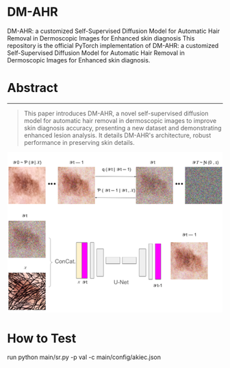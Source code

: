 # DM-AHR
DM-AHR: a customized Self-Supervised Diffusion Model for Automatic Hair Removal in Dermoscopic Images for Enhanced skin diagnosis
This repository is the official PyTorch implementation of DM-AHR: a customized Self-Supervised Diffusion Model for Automatic Hair Removal in Dermoscopic Images for Enhanced skin diagnosis.

# Abstract

---
> This paper introduces DM-AHR, a novel self-supervised diffusion model for automatic hair removal in dermoscopic images to improve skin diagnosis accuracy, presenting a new dataset and demonstrating enhanced lesion analysis. It details DM-AHR's architecture, robust performance in preserving skin details.
><p align="center">
  <img width="800" src="Model.png">
</p>

# How to Test
run
python main/sr.py -p val -c main/config/akiec.json
